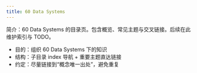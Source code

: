 ```yaml
---
title: 60 Data Systems
---
```


简介：60 Data Systems 的目录页。包含概览、常见主题与交叉链接。后续在此维护索引与 TODO。

- 目的：组织 60 Data Systems 下的知识
- 结构：子目录 index 导航 + 重要主题直达链接
- 约定：尽量链接到“概念唯一出处”，避免重复
